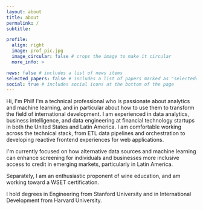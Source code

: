 ```yaml
---
layout: about
title: about
permalink: /
subtitle: 

profile:
  align: right
  image: prof_pic.jpg
  image_circular: false # crops the image to make it circular
  more_info: >

news: false # includes a list of news items
selected_papers: false # includes a list of papers marked as "selected={true}"
social: true # includes social icons at the bottom of the page
---
```


Hi, I'm Phil! I'm a technical professional who is passionate about analytics and machine learning, and in particular about how to use them to transform the field of international development. I am experienced in data analytics, business intelligence, and data engineering at financial technology startups in both the United States and Latin America. I am comfortable working across the technical stack, from ETL data pipelines and orchestration to developing reactive frontend experiences for web applications.

I'm currently focused on how alternative data sources and machine learning can enhance screening for individuals and businesses more inclusive access to credit in emerging markets, particularly in Latin America.

Separately, I am an enthusiastic proponent of wine education, and am working toward a WSET certification.

I hold degrees in Engineering from Stanford University and in International Development from Harvard University.